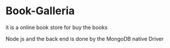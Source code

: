 # Book-Galleria
it is a  online book store for buy the books


Node js and the back end is done by the MongoDB native Driver
